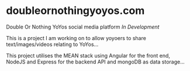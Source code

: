 # doubleornothingyoyos.com
Double Or Nothing YoYos social media platform *In Development*

This is a project I am working on to allow yoyoers to share text/images/videos relating to YoYos...

This project utilises the MEAN stack using Angular for the front end, NodeJS and Express for the backend API and mongoDB as data storage...
